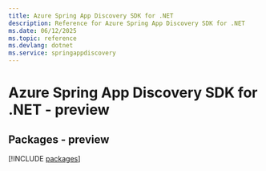 ```yaml
---
title: Azure Spring App Discovery SDK for .NET
description: Reference for Azure Spring App Discovery SDK for .NET
ms.date: 06/12/2025
ms.topic: reference
ms.devlang: dotnet
ms.service: springappdiscovery
---
```

# Azure Spring App Discovery SDK for .NET - preview
## Packages - preview
[!INCLUDE [packages](spring-app-discovery-index.md)]